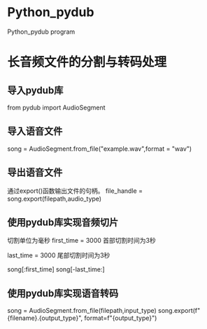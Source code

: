 # Python_pydub
 Python_pydub program
# 长音频文件的分割与转码处理
## 导入pydub库
from pydub import AudioSegment
## 导入语音文件
song = AudioSegment.from_file("example.wav",format = "wav")
## 导出语音文件
通过export()函数输出文件的句柄。
file_handle = song.export(filepath,audio_type)
## 使用pydub库实现音频切片
切割单位为毫秒
first_time = 3000       首部切割时间为3秒

last_time = 3000        尾部切割时间为3秒

song[:first_time]
song[-last_time:]
## 使用pydub库实现语音转码
song = AudioSegment.from_file(filepath,input_type)
song.export(f"{filename}.{output_type}", format=f"{output_type}")
